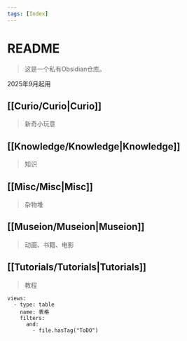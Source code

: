 ```yaml
---
tags: [Index]
---
```

# README

> 这是一个私有Obsidian仓库。

2025年9月起用

## [[Curio/Curio|Curio]]
> 新奇小玩意

## [[Knowledge/Knowledge|Knowledge]]
> 知识

## [[Misc/Misc|Misc]]
> 杂物堆

## [[Museion/Museion|Museion]]
> 动画、书籍、电影

## [[Tutorials/Tutorials|Tutorials]]
> 教程

```base
views:
  - type: table
    name: 表格
    filters:
      and:
        - file.hasTag("ToDO")

```